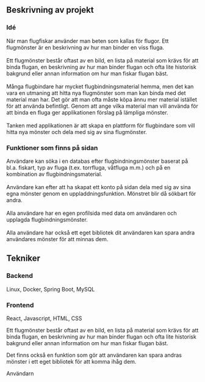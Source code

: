 ## Beskrivning av projekt
### Idé
När man flugfiskar använder man beten som kallas för flugor. Ett flugmönster är en beskrivning av hur man binder en viss fluga.<br/><br/>
Ett flugmönster består oftast av en bild, en lista på material som krävs för att binda flugan, en beskrivning av hur man binder flugan och ofta lite historisk bakgrund eller annan information om hur man fiskar flugan bäst.<br/></br>
Många flugbindare har mycket flugbindningsmaterial hemma, men det kan vara en utmaning att hitta nya flugmönster som man kan binda med det material man har. Det gör att man ofta måste köpa ännu mer material istället för att använda befintligt.
Genom att ange vilka material man vill använda för att binda en fluga ger applikationen förslag på lämpliga mönster.<br/><br/>
Tanken med applikationen är att skapa en plattform för flugbindare som vill hitta nya mönster och dela med sig av sina flugmönster.

### Funktioner som finns på sidan
Användare kan söka i en databas efter flugbindningsmönster baserat på bl.a. fiskart, typ av fluga (t.ex. torrfluga, våtfluga m.m.) och på en kombination av flugbindningsmaterial.<br/><br/>
Användare kan efter att ha skapat ett konto på sidan dela med sig av sina egna mönster genom en uppladdningsfunktion. Mönstret blir då sökbart för andra.<br/><br/>
Alla användare har en egen profilsida med data om användaren och upplagda flugbindningsmönster.<br/><br/>
Alla användare har också ett eget bibliotek dit användaren kan spara andra användares mönster för att minnas dem.

## Tekniker

### Backend
Linux, Docker, Spring Boot, MySQL
### Frontend
React, Javascript, HTML, CSS

Ett flugmönster består oftast av en bild, en lista på material som krävs för att binda flugan, en beskrivning av hur man binder flugan och ofta lite historisk bakgrund eller annan information om hur man fiskar flugan bäst.





Det finns också en funktion som gör att användaren kan spara andras mönster i ett eget bibliotek för att komma ihåg dem. 


Användarn



